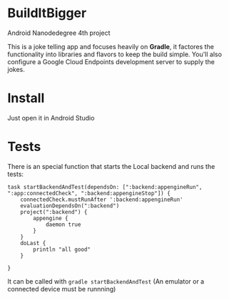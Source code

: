 # BuildItBigger
Android Nanodedegree 4th project

This is a joke telling app and focuses heavily on **Gradle**, it factores the functionality into libraries and flavors to keep the build simple. You'll also configure a Google Cloud Endpoints development server to supply the jokes.

# Install

Just open it in Android Studio

# Tests

There is an special function that starts the Local backend and runs the tests:
```
task startBackendAndTest(dependsOn: [":backend:appengineRun", ":app:connectedCheck", ":backend:appengineStop"]) {
    connectedCheck.mustRunAfter ':backend:appengineRun'
    evaluationDependsOn(":backend")
    project(":backend") {
        appengine {
            daemon true
        }
    }
    doLast {
        println "all good"
    }

}
```

It can be called with `gradle startBackendAndTest` 
(An emulator or a connected device must be runnning)
